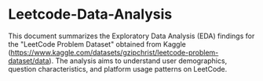 # Leetcode-Data-Analysis

This document summarizes the Exploratory Data Analysis (EDA) findings for the "LeetCode Problem Dataset" obtained from Kaggle (https://www.kaggle.com/datasets/gzipchrist/leetcode-problem-dataset/data). 
The analysis aims to understand user demographics, question characteristics, and platform usage patterns on LeetCode.
